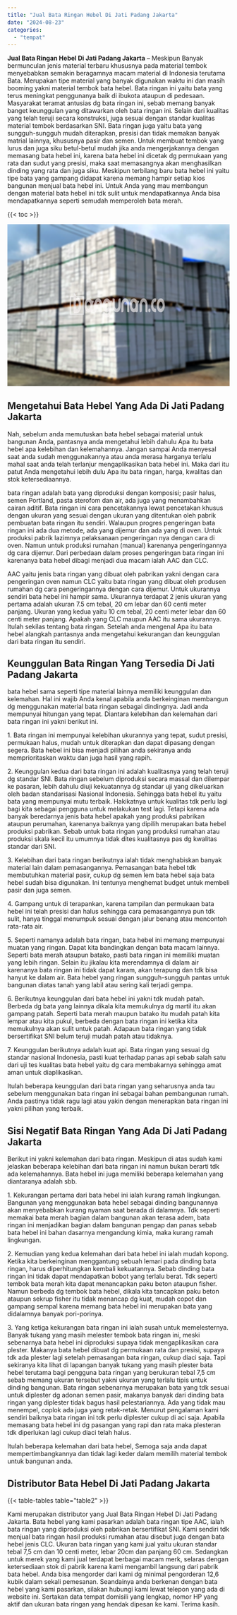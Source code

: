 ```yaml
---
title: "Jual Bata Ringan Hebel Di Jati Padang Jakarta"
date: "2024-08-23"
categories: 
  - "tempat"
---
```


**Jual Bata Ringan Hebel Di Jati Padang Jakarta** – Meskipun Banyak bermunculan jenis material terbaru khususnya pada material tembok menyebabkan semakin beragamnya macam material di Indonesia terutama Bata. Merupakan tipe material yang banyak digunakan waktu ini dan masih booming yakni material tembok bata hebel. Bata ringan ini yaitu bata yang terus meningkat penggunanya baik di ibukota ataupun di pedesaan. Masyarakat teramat antusias dg bata ringan ini, sebab memang banyak banget keunggulan yang ditawarkan oleh bata ringan ini. Selain dari kualitas yang telah teruji secara konstruksi, juga sesuai dengan standar kualitas material tembok berdasarkan SNI. Bata ringan juga yaitu bata yang sungguh-sungguh mudah diterapkan, presisi dan tidak memakan banyak matrial lainnya, khususnya pasir dan semen. Untuk membuat tembok yang lurus dan juga siku betul-betul mudah jika anda mengerjakannya dengan memasang bata hebel ini, karena bata hebel ini dicetak dg permukaan yang rata dan sudut yang presisi, maka saat memasangnya akan menghasilkan dinding yang rata dan juga siku. Meskipun terbilang baru bata hebel ini yaitu tipe bata yang gampang didapat karena memang hampir setiap kios bangunan menjual bata hebel ini. Untuk Anda yang mau membangun dengan material bata hebel ini tdk sulit untuk mendapatkannya Anda bisa mendapatkannya seperti semudah memperoleh bata merah.

{{< toc >}}

![Jual Bata Ringan Hebel Di Jati Padang Jakarta](/images/jual-hebel-murah-44.png)

## Mengetahui Bata Hebel Yang Ada Di Jati Padang Jakarta

Nah, sebelum anda memutuskan bata hebel sebagai material untuk bangunan Anda, pantasnya anda mengetahui lebih dahulu Apa itu bata hebel apa kelebihan dan kelemahannya. Jangan sampai Anda menyesal saat anda sudah menggunakannya atau anda merasa harganya terlalu mahal saat anda telah terlanjur mengaplikasikan bata hebel ini. Maka dari itu patut Anda mengetahui lebih dulu Apa itu bata ringan, harga, kwalitas dan stok ketersediaannya.

bata ringan adalah bata yang diproduksi dengan komposisi; pasir halus, semen Portland, pasta sterofom dan air, ada juga yang menambahkan cairan aditif. Bata ringan ini cara pencetakannya lewat pencetakan khusus dengan ukuran yang sesuai dengan ukuran yang ditentukan oleh pabrik pembuatan bata ringan itu sendiri. Walaupun progres pengeringan bata ringan ini ada dua metode, ada yang dijemur dan ada yang di oven. Untuk produksi pabrik lazimnya pelaksanaan pengeringan nya dengan cara di oven. Namun untuk produksi rumahan (manual) karenanya pengeringannya dg cara dijemur. Dari perbedaan dalam proses pengeringan bata ringan ini karenanya bata hebel dibagi menjadi dua macam ialah AAC dan CLC.

AAC yaitu jenis bata ringan yang dibuat oleh pabrikan yakni dengan cara pengeringan oven namun CLC yaitu bata ringan yang dibuat oleh produsen rumahan dg cara pengeringannya dengan cara dijemur. Untuk ukurannya sendiri bata hebel ini hampir sama. Ukurannya terdapat 2 jenis ukuran yang pertama adalah ukuran 7.5 cm tebal, 20 cm lebar dan 60 centi meter panjang. Ukuran yang kedua yaitu 10 cm tebal, 20 centi meter lebar dan 60 centi meter panjang. Apakah yang CLC maupun AAC itu sama ukurannya. Itulah sekilas tentang bata ringan. Setelah anda mengenal Apa itu bata hebel alangkah pantasnya anda mengetahui kekurangan dan keunggulan dari bata ringan itu sendiri.

## Keunggulan Bata Ringan Yang Tersedia Di Jati Padang Jakarta

bata hebel sama seperti tipe material lainnya memiliki keunggulan dan kelemahan. Hal ini wajib Anda kenal apabila anda berkeinginan membangun dg menggunakan material bata ringan sebagai dindingnya. Jadi anda mempunyai hitungan yang tepat. Diantara kelebihan dan kelemahan dari bata ringan ini yakni berikut ini.

1\. Bata ringan ini mempunyai kelebihan ukurannya yang tepat, sudut presisi, permukaan halus, mudah untuk diterapkan dan dapat dipasang dengan segera. Bata hebel ini bisa menjadi pilihan anda sekiranya anda memprioritaskan waktu dan juga hasil yang rapih.

2\. Keunggulan kedua dari bata ringan ini adalah kualitasnya yang telah teruji dg standar SNI. Bata ringan sebelum diproduksi secara massal dan dilempar ke pasaran, lebih dahulu diuji kekuatannya dg standar uji yang dikeluarkan oleh badan standarisasi Nasional Indonesia. Sehingga bata hebel itu yaitu bata yang mempunyai mutu terbaik. Hakikatnya untuk kualitas tdk perlu lagi bagi kita sebagai pengguna untuk melakukan test lagi. Tetapi karena ada banyak beredarnya jenis bata hebel apakah yang produksi pabrikan ataupun perumahan, karenanya baiknya yang dipilih merupakan bata hebel produksi pabrikan. Sebab untuk bata ringan yang produksi rumahan atau produksi skala kecil itu umumnya tidak dites kualitasnya pas dg kwalitas standar dari SNI.

3\. Kelebihan dari bata ringan berikutnya ialah tidak menghabiskan banyak material lain dalam pemasangannya. Pemasangan bata hebel tdk membutuhkan material pasir, cukup dg semen lem bata hebel saja bata hebel sudah bisa digunakan. Ini tentunya menghemat budget untuk membeli pasir dan juga semen.

4\. Gampang untuk di terapankan, karena tampilan dan permukaan bata hebel ini telah presisi dan halus sehingga cara pemasangannya pun tdk sulit, hanya tinggal menumpuk sesuai dengan jalur benang atau mencontoh rata-rata air.

5\. Seperti namanya adalah bata ringan, bata hebel ini memang mempunyai muatan yang ringan. Dapat kita bandingkan dengan bata macam lainnya. Seperti bata merah ataupun batako, pasti bata ringan ini memiliki muatan yang lebih ringan. Selain itu jikalau kita merendamnya di dalam air karenanya bata ringan ini tidak dapat karam, akan terapung dan tdk bisa hanyut ke dalam air. Bata hebel yang ringan sungguh-sungguh pantas untuk bangunan diatas tanah yang labil atau sering kali terjadi gempa.

6\. Berikutnya keunggulan dari bata hebel ini yakni tdk mudah patah. Berbeda dg bata yang lainnya dikala kita memukulnya dg martil itu akan gampang patah. Seperti bata merah maupun batako itu mudah patah kita lempar atau kita pukul, berbeda dengan bata ringan ini ketika kita memukulnya akan sulit untuk patah. Adapaun bata ringan yang tidak bersertifikat SNI belum teruji mudah patah atau tidaknya.

7\. Keunggulan berikutnya adalah kuat api. Bata ringan yang sesuai dg standar nasional Indonesia, pasti kuat terhadap panas api sebab salah satu dari uji tes kualitas bata hebel yaitu dg cara membakarnya sehingga amat aman untuk diaplikasikan.

Itulah beberapa keunggulan dari bata ringan yang seharusnya anda tau sebelum menggunakan bata ringan ini sebagai bahan pembangunan rumah. Anda pastinya tidak ragu lagi atau yakin dengan menerapkan bata ringan ini yakni pilihan yang terbaik.

## Sisi Negatif Bata Ringan Yang Ada Di Jati Padang Jakarta

Berikut ini yakni kelemahan dari bata ringan. Meskipun di atas sudah kami jelaskan beberapa kelebihan dari bata ringan ini namun bukan berarti tdk ada kelemahannya. Bata hebel ini juga memiliki beberapa kelemahan yang diantaranya adalah sbb.

1\. Kekurangan pertama dari bata hebel ini ialah kurang ramah lingkungan. Bangunan yang menggunakan bata hebel sebagai dinding bangunannya akan menyebabkan kurang nyaman saat berada di dalamnya. Tdk seperti memakai bata merah bagian dalam bangunan akan terasa adem, bata ringan ini menjadikan bagian dalam bangunan pengap dan panas sebab bata hebel ini bahan dasarnya mengandung kimia, maka kurang ramah lingkungan.

2\. Kemudian yang kedua kelemahan dari bata hebel ini ialah mudah kopong. Ketika kita berkeinginan menggantung sebuah lemari pada dinding bata ringan, harus diperhitungkan kembali kekuatannya. Sebab dinding bata ringan ini tidak dapat mendapatkan bobot yang terlalu berat. Tdk seperti tembok bata merah kita dapat menancapkan paku beton ataupun fisher. Namun berbeda dg tembok bata hebel, dikala kita tancapkan paku beton ataupun sekrup fisher itu tidak menancap dg kuat, mudah copot dan gampang sempal karena memang bata hebel ini merupakan bata yang didalamnya banyak pori-porinya.

3\. Yang ketiga kekurangan bata ringan ini ialah susah untuk memelesternya. Banyak tukang yang masih melester tembok bata ringan ini, meski sebenarnya bata hebel ini diproduksi supaya tidak mengaplikasikan cara plester. Makanya bata hebel dibuat dg permukaan rata dan presisi, supaya tdk ada plester lagi setelah pemasangan bata ringan, cukup diaci saja. Tapi sekiranya kita lihat di lapangan banyak tukang yang masih plester bata hebel terutama bagi pengguna bata ringan yang berukuran tebal 7,5 cm sebab memang ukuran tersebut yakni ukuran yang terlalu tipis untuk dinding bangunan. Bata ringan sebenarnya merupakan bata yang tdk sesuai untuk diplester dg adonan semen pasir, makanya banyak dari dinding bata ringan yang diplester tidak bagus hasil pelestariannya. Ada yang tidak mau menempel, coplok ada juga yang retak-retak. Menurut pengalaman kami sendiri baiknya bata ringan ini tdk perlu diplester cukup di aci saja. Apabila memasang bata hebel ini dg pasangan yang rapi dan rata maka plesteran tdk diperlukan lagi cukup diaci telah halus.

Itulah beberapa kelemahan dari bata hebel, Semoga saja anda dapat mempertimbangkannya dan tidak lagi keder dalam memilih material tembok untuk bangunan anda.

## Distributor Bata Hebel Di Jati Padang Jakarta

{{< table-tables table="table2" >}}

Kami merupakan distributor yang Jual Bata Ringan Hebel Di Jati Padang Jakarta. Bata hebel yang kami pasarkan adalah bata ringan tipe AAC, ialah bata ringan yang diproduksi oleh pabrikan bersertifikat SNI. Kami sendiri tdk menjual bata ringan hasil produksi rumahan atau disebut juga dengan bata hebel jenis CLC. Ukuran bata ringan yang kami jual yaitu ukuran standar tebal 7,5 cm dan 10 centi meter, lebar 20cm dan panjang 60 cm. Sedangkan untuk merek yang kami jual terdapat berbagai macam merk, selaras dengan ketersediaan stok di pabrik karena kami mengambil langsung dari pabrik bata hebel. Anda bisa mengorder dari kami dg minimal pengorderan 12,6 kubik dalam sekali pemesanan. Seandainya anda berkenan dengan bata hebel yang kami pasarkan, silakan hubungi kami lewat telepon yang ada di website ini. Sertakan data tempat domisili yang lengkap, nomor HP yang aktif dan ukuran bata ringan yang hendak dipesan ke kami. Terima kasih.
